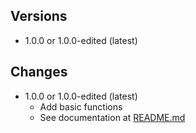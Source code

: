 ## Versions

-   1.0.0 or 1.0.0-edited (latest)

## Changes

-   1.0.0 or 1.0.0-edited (latest)
    -   Add basic functions
    -   See documentation at [README.md](https://www.npmjs.com/package/@nitonodev/aeromd-html/v/1.0.0)
